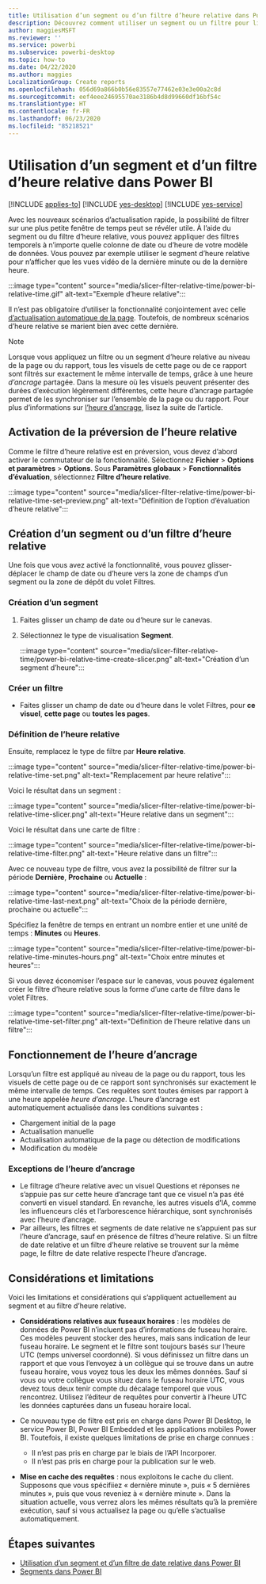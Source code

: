```yaml
---
title: Utilisation d’un segment ou d’un filtre d’heure relative dans Power BI
description: Découvrez comment utiliser un segment ou un filtre pour limiter les intervalles de temps relatif dans Power BI.
author: maggiesMSFT
ms.reviewer: ''
ms.service: powerbi
ms.subservice: powerbi-desktop
ms.topic: how-to
ms.date: 04/22/2020
ms.author: maggies
LocalizationGroup: Create reports
ms.openlocfilehash: 056d69a866b0b56e83557e77462e03e3e00a2c8d
ms.sourcegitcommit: eef4eee24695570ae3186b4d8d99660df16bf54c
ms.translationtype: HT
ms.contentlocale: fr-FR
ms.lasthandoff: 06/23/2020
ms.locfileid: "85218521"
---
```

# <a name="use-a-relative-time-slicer-and-filter-in-power-bi"></a>Utilisation d’un segment et d’un filtre d’heure relative dans Power BI

[!INCLUDE [applies-to](../includes/applies-to.md)] [!INCLUDE [yes-desktop](../includes/yes-desktop.md)] [!INCLUDE [yes-service](../includes/yes-service.md)]

Avec les nouveaux scénarios d’actualisation rapide, la possibilité de filtrer sur une plus petite fenêtre de temps peut se révéler utile. À l’aide du segment ou du filtre d’heure relative, vous pouvez appliquer des filtres temporels à n’importe quelle colonne de date ou d’heure de votre modèle de données. Vous pouvez par exemple utiliser le segment d’heure relative pour n’afficher que les vues vidéo de la dernière minute ou de la dernière heure. 

:::image type="content" source="media/slicer-filter-relative-time/power-bi-relative-time.gif" alt-text="Exemple d’heure relative":::

Il n’est pas obligatoire d’utiliser la fonctionnalité conjointement avec celle [d’actualisation automatique de la page](../create-reports/desktop-automatic-page-refresh.md). Toutefois, de nombreux scénarios d’heure relative se marient bien avec cette dernière.  

> [!NOTE]
> Lorsque vous appliquez un filtre ou un segment d’heure relative au niveau de la page ou du rapport, tous les visuels de cette page ou de ce rapport sont filtrés sur exactement le même intervalle de temps, grâce à une heure *d’ancrage* partagée. Dans la mesure où les visuels peuvent présenter des durées d’exécution légèrement différentes, cette heure d’ancrage partagée permet de les synchroniser sur l’ensemble de la page ou du rapport. Pour plus d’informations sur [l’heure d’ancrage](#understanding-anchor-time), lisez la suite de l’article.

## <a name="turn-on-relative-time-preview"></a>Activation de la préversion de l’heure relative

Comme le filtre d’heure relative est en préversion, vous devez d’abord activer le commutateur de la fonctionnalité. Sélectionnez **Fichier** > **Options et paramètres** > **Options**. Sous **Paramètres globaux** > **Fonctionnalités d’évaluation**, sélectionnez **Filtre d’heure relative**.

:::image type="content" source="media/slicer-filter-relative-time/power-bi-relative-time-set-preview.png" alt-text="Définition de l’option d’évaluation d’heure relative":::

## <a name="create-a-relative-time-slicer-or-filter"></a>Création d’un segment ou d’un filtre d’heure relative

Une fois que vous avez activé la fonctionnalité, vous pouvez glisser-déplacer le champ de date ou d’heure vers la zone de champs d’un segment ou la zone de dépôt du volet Filtres. 

### <a name="create-a-slicer"></a>Création d’un segment

1. Faites glisser un champ de date ou d’heure sur le canevas.

2. Sélectionnez le type de visualisation **Segment**.

    :::image type="content" source="media/slicer-filter-relative-time/power-bi-relative-time-create-slicer.png" alt-text="Création d’un segment d’heure":::

### <a name="create-a-filter"></a>Créer un filtre
 
- Faites glisser un champ de date ou d’heure dans le volet Filtres, pour **ce visuel**, **cette page** ou **toutes les pages**.

### <a name="set-relative-time"></a>Définition de l’heure relative 

Ensuite, remplacez le type de filtre par **Heure relative**.

:::image type="content" source="media/slicer-filter-relative-time/power-bi-relative-time-set.png" alt-text="Remplacement par heure relative":::
 
Voici le résultat dans un segment :

:::image type="content" source="media/slicer-filter-relative-time/power-bi-relative-time-slicer.png" alt-text="Heure relative dans un segment":::

Voici le résultat dans une carte de filtre : 

:::image type="content" source="media/slicer-filter-relative-time/power-bi-relative-time-filter.png" alt-text="Heure relative dans un filtre":::
 
Avec ce nouveau type de filtre, vous avez la possibilité de filtrer sur la période **Dernière**, **Prochaine** ou **Actuelle** : 

:::image type="content" source="media/slicer-filter-relative-time/power-bi-relative-time-last-next.png" alt-text="Choix de la période dernière, prochaine ou actuelle":::
 
Spécifiez la fenêtre de temps en entrant un nombre entier et une unité de temps : **Minutes** ou **Heures**.
 
:::image type="content" source="media/slicer-filter-relative-time/power-bi-relative-time-minutes-hours.png" alt-text="Choix entre minutes et heures":::

Si vous devez économiser l’espace sur le canevas, vous pouvez également créer le filtre d’heure relative sous la forme d’une carte de filtre dans le volet Filtres.

:::image type="content" source="media/slicer-filter-relative-time/power-bi-relative-time-set-filter.png" alt-text="Définition de l’heure relative dans un filtre":::
 
## <a name="understanding-anchor-time"></a>Fonctionnement de l’heure d’ancrage

Lorsqu’un filtre est appliqué au niveau de la page ou du rapport, tous les visuels de cette page ou de ce rapport sont synchronisés sur exactement le même intervalle de temps. Ces requêtes sont toutes émises par rapport à une heure appelée *heure d’ancrage*. L’heure d’ancrage est automatiquement actualisée dans les conditions suivantes :

- Chargement initial de la page
- Actualisation manuelle
- Actualisation automatique de la page ou détection de modifications
- Modification du modèle

### <a name="anchor-time-exceptions"></a>Exceptions de l’heure d’ancrage

- Le filtrage d’heure relative avec un visuel Questions et réponses ne s’appuie pas sur cette heure d’ancrage tant que ce visuel n’a pas été converti en visuel standard. En revanche, les autres visuels d’IA, comme les influenceurs clés et l’arborescence hiérarchique, sont synchronisés avec l’heure d’ancrage. 
- Par ailleurs, les filtres et segments de date relative ne s’appuient pas sur l’heure d’ancrage, sauf en présence de filtres d’heure relative. Si un filtre de date relative et un filtre d’heure relative se trouvent sur la même page, le filtre de date relative respecte l’heure d’ancrage.

## <a name="limitations-and-considerations"></a>Considérations et limitations

Voici les limitations et considérations qui s’appliquent actuellement au segment et au filtre d’heure relative.

- **Considérations relatives aux fuseaux horaires** : les modèles de données de Power BI n’incluent pas d’informations de fuseau horaire. Ces modèles peuvent stocker des heures, mais sans indication de leur fuseau horaire. Le segment et le filtre sont toujours basés sur l’heure UTC (temps universel coordonné). Si vous définissez un filtre dans un rapport et que vous l’envoyez à un collègue qui se trouve dans un autre fuseau horaire, vous voyez tous les deux les mêmes données. Sauf si vous ou votre collègue vous situez dans le fuseau horaire UTC, vous devez tous deux tenir compte du décalage temporel que vous rencontrez. Utilisez l’éditeur de requêtes pour convertir à l’heure UTC les données capturées dans un fuseau horaire local.
- Ce nouveau type de filtre est pris en charge dans Power BI Desktop, le service Power BI, Power BI Embedded et les applications mobiles Power BI. Toutefois, il existe quelques limitations de prise en charge connues :

    - Il n’est pas pris en charge par le biais de l’API Incorporer.
    - Il n’est pas pris en charge pour la publication sur le web.

- **Mise en cache des requêtes** : nous exploitons le cache du client. Supposons que vous spécifiiez « dernière minute », puis « 5 dernières minutes », puis que vous reveniez à « dernière minute ». Dans la situation actuelle, vous verrez alors les mêmes résultats qu’à la première exécution, sauf si vous actualisez la page ou qu’elle s’actualise automatiquement.

## <a name="next-steps"></a>Étapes suivantes

- [Utilisation d’un segment et d’un filtre de date relative dans Power BI](../visuals/desktop-slicer-filter-date-range.md)
- [Segments dans Power BI](../visuals/power-bi-visualization-slicers.md)
